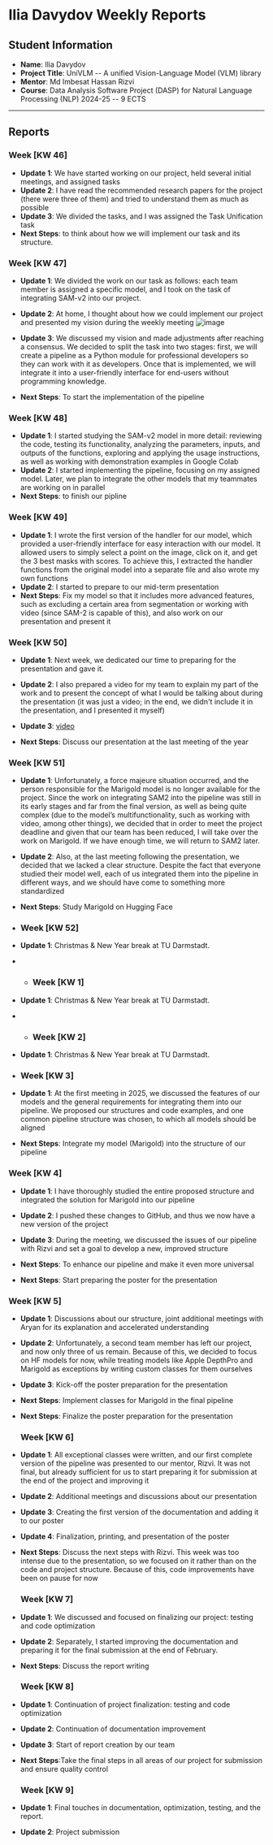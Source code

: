 # Ilia Davydov Weekly Reports

## Student Information
- **Name**: Ilia Davydov
- **Project Title**: UniVLM -- A unified Vision-Language Model (VLM) library
- **Mentor**: Md Imbesat Hassan Rizvi
- **Course**: Data Analysis Software Project (DASP) for Natural Language Processing (NLP) 2024-25 -- 9 ECTS

---

## Reports

### Week [KW 46]

- **Update 1**: We have started working on our project, held several initial meetings, and assigned tasks
- **Update 2**: I have read the recommended research papers for the project (there were three of them) and tried to understand them as much as possible
- **Update 3**: We divided the tasks, and I was assigned the Task Unification task
- **Next Steps**: to think about how we will implement our task and its structure.

### Week [KW 47]

- **Update 1**: We divided the work on our task as follows: each team member is assigned a specific model, and I took on the task of integrating SAM-v2 into our project.
- **Update 2**: At home, I thought about how we could implement our project and presented my vision during the weekly meeting
![image](https://github.com/user-attachments/assets/313cd19c-04f5-475c-b69d-e9644f9b38bb)

- **Update 3**: We discussed my vision and made adjustments after reaching a consensus. We decided to split the task into two stages: first, we will create a pipeline as a Python module for professional developers so they can work with it as developers. Once that is implemented, we will integrate it into a user-friendly interface for end-users without programming knowledge.
- **Next Steps**: To start the implementation of the pipeline

### Week [KW 48]

- **Update 1**: I started studying the SAM-v2 model in more detail: reviewing the code, testing its functionality, analyzing the parameters, inputs, and outputs of the functions, exploring and applying the usage instructions, as well as working with demonstration examples in Google Colab
- **Update 2**: I started implementing the pipeline, focusing on my assigned model. Later, we plan to integrate the other models that my teammates are working on in parallel
- **Next Steps**: to finish our pipline 

### Week [KW 49]

- **Update 1**: I wrote the first version of the handler for our model, which provided a user-friendly interface for easy interaction with our model. It allowed users to simply select a point on the image, click on it, and get the 3 best masks with scores. To achieve this, I extracted the handler functions from the original model into a separate file and also wrote my own functions
- **Update 2**: I started to prepare to our mid-term presentation
- **Next Steps**: Fix my model so that it includes more advanced features, such as excluding a certain area from segmentation or working with video (since SAM-2 is capable of this), and also work on our presentation and present it

### Week [KW 50]

- **Update 1**: Next week, we dedicated our time to preparing for the presentation and gave it.
- **Update 2**: I also prepared a video for my team to explain my part of the work and to present the concept of what I would be talking about during the presentation (it was just a video; in the end, we didn't include it in the presentation, and I presented it myself)
- **Update 3**: [video](./sam2-video_kzbX1yPF.mp4)

- **Next Steps**: Discuss our presentation at the last meeting of the year

### Week [KW 51]

- **Update 1**: Unfortunately, a force majeure situation occurred, and the person responsible for the Marigold model is no longer available for the project. Since the work on integrating SAM2 into the pipeline was still in its early stages and far from the final version, as well as being quite complex (due to the model’s multifunctionality, such as working with video, among other things), we decided that in order to meet the project deadline and given that our team has been reduced, I will take over the work on Marigold. If we have enough time, we will return to SAM2 later.
- **Update 2**: Also, at the last meeting following the presentation, we decided that we lacked a clear structure. Despite the fact that everyone studied their model well, each of us integrated them into the pipeline in different ways, and we should have come to something more standardized

- **Next Steps**: Study Marigold on Hugging Face

- ### Week [KW 52]

- **Update 1**: Christmas & New Year break at TU Darmstadt.

- - ### Week [KW 1]

- **Update 1**: Christmas & New Year break at TU Darmstadt.

- - ### Week [KW 2]

- **Update 1**: Christmas & New Year break at TU Darmstadt.

- ### Week [KW 3]

- **Update 1**: At the first meeting in 2025, we discussed the features of our models and the general requirements for integrating them into our pipeline. We proposed our structures and code examples, and one common pipeline structure was chosen, to which all models should be aligned

- **Next Steps**: Integrate my model (Marigold) into the structure of our pipeline

### Week [KW 4]

- **Update 1**: I have thoroughly studied the entire proposed structure and integrated the solution for Marigold into our pipeline
- **Update 2**: I pushed these changes to GitHub, and thus we now have a new version of the project
- **Update 3**: During the meeting, we discussed the issues of our pipeline with Rizvi and set a goal to develop a new, improved structure

- **Next Steps**: To enhance our pipeline and make it even more universal
- **Next Steps**: Start preparing the poster for the presentation

### Week [KW 5]

- **Update 1**: Discussions about our structure, joint additional meetings with Aryan for its explanation and accelerated understanding
- **Update 2**: Unfortunately, a second team member has left our project, and now only three of us remain. Because of this, we decided to focus on HF models for now, while treating models like Apple DepthPro and Marigold as exceptions by writing custom classes for them ourselves
- **Update 3**: Kick-off the poster preparation for the presentation

- **Next Steps**: Implement classes for Marigold in the final pipeline
- **Next Steps**: Finalize the poster preparation for the presentation

  ### Week [KW 6]

- **Update 1**: All exceptional classes were written, and our first complete version of the pipeline was presented to our mentor, Rizvi. It was not final, but already sufficient for us to start preparing it for submission at the end of the project and improving it
- **Update 2**: Additional meetings and discussions about our presentation
- **Update 3**: Creating the first version of the documentation and adding it to our poster
- **Update 4**: Finalization, printing, and presentation of the poster
  
- **Next Steps**: Discuss the next steps with Rizvi.
This week was too intense due to the presentation, so we focused on it rather than on the code and project structure. Because of this, code improvements have been on pause for now

  ### Week [KW 7]

- **Update 1**: We discussed and focused on finalizing our project: testing and code optimization
- **Update 2**: Separately, I started improving the documentation and preparing it for the final submission at the end of February.
  
- **Next Steps**: Discuss the report writing

  ### Week [KW 8]

- **Update 1**: Continuation of project finalization: testing and code optimization
- **Update 2**: Continuation of documentation improvement
- **Update 3**: Start of report creation by our team
  
- **Next Steps**:Take the final steps in all areas of our project for submission and ensure quality control

  ### Week [KW 9]

- **Update 1**: Final touches in documentation, optimization, testing, and the report.
- **Update 2**: Project submission

